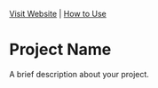 [Visit Website](#)  |  [How to Use](./ABOUT.md)

# Project Name

A brief description about your project.
